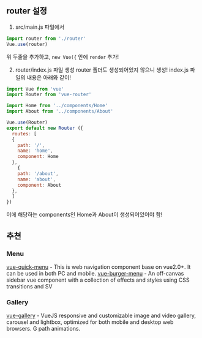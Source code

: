 
## router 설정

1. src/main.js 파일에서
  ```js
  import router from './router'
  Vue.use(router)
  ```
  위 두줄을 추가하고, ```new Vue({``` 안에 ```render``` 추가!
  
2. router/index.js 파일 생성
router 폴더도 생성되어있지 않으니 생성!
index.js 파일의 내용은 아래와 같이!
```js
import Vue from 'vue'
import Router from 'vue-router'

import Home from '../components/Home'
import About from '../components/About'

Vue.use(Router)
export default new Router ({
  routes: [
  {
    path: '/',
    name: 'home',
    component: Home
  },
    {
    path: '/about',
    name: 'about',
    component: About
  },
  ]
})
```
이에 해당하는 components인 Home과 About이 생성되어있어야 함!

## 추쳔
### Menu
[vue-quick-menu](https://ashleylv.github.io/vue-quick-menu/index.html#/) - This is web navigation component base on vue2.0+. It can be used in both PC and mobile.
[vue-burger-menu](https://vue-burger-menu.netlify.com/) - An off-canvas sidebar vue component with a collection of effects and styles using CSS transitions and SV
### Gallery
[vue-gallery](https://github.com/RobinCK/vue-gallery) - VueJS responsive and customizable image and video gallery, carousel and lightbox, optimized for both mobile and desktop web browsers.
G path animations.

